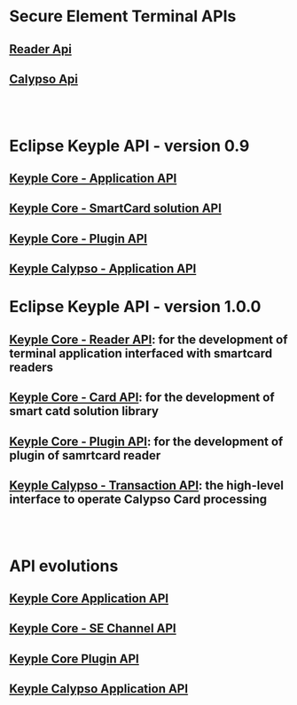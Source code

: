 # Secure Element Terminal APIs
## [Reader Api](./SecureElementTerminalApi/Reader)
## [Calypso Api](./SecureElementTerminalApi/Calypso)

<BR/><BR/>
# Eclipse Keyple API - version 0.9
## [Keyple Core - Application API](./KeypleCoreApi/Application)
## [Keyple Core - SmartCard solution API](./KeypleCoreApi/SeChannel)
## [Keyple Core - Plugin API](./KeypleCoreApi/Plugin)
## [Keyple Calypso - Application API](./KeypleCalypsoApi/Application)

# Eclipse Keyple API - version 1.0.0
## [Keyple Core - Reader API](./KeypleCoreApi/KeypleCore_ApplicationApi.md): for the development of terminal application interfaced with smartcard readers
## [Keyple Core - Card API](./KeypleCoreApi/KeypleCore_SolutionApi.md): for the development of smart catd solution library
## [Keyple Core - Plugin API](./KeypleCoreApi/KeypleCore_PluginApi.md): for the development of plugin of samrtcard reader
## [Keyple Calypso - Transaction API](./KeypleCalypsoApi/KeypleCalypso_Transaction.md): the high-level interface to operate Calypso Card processing

<BR/><BR/>
# API evolutions
## [Keyple Core Application API](./KeypleCoreApi/Application/old.md)
## [Keyple Core - SE Channel API](./KeypleCoreApi/SeChannel/old.md)
## [Keyple Core Plugin API](./KeypleCoreApi/Plugin/old.md)
## [Keyple Calypso Application API](./KeypleCalypso/ApplicationApi/old.md)
